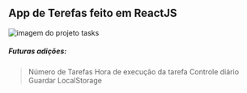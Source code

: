 ## App de Terefas feito em ReactJS

![imagem do projeto tasks](https://github.com/mjrdev/apptasks/main/public/project_img.png)
##### Futuras adições:

> Número de Tarefas
> Hora de execução da tarefa
> Controle diário
> Guardar LocalStorage


